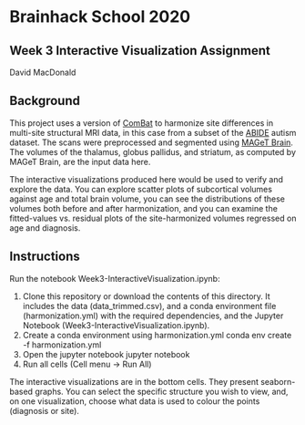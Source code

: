 # Brainhack School 2020
## Week 3 Interactive Visualization Assignment
David MacDonald

## Background
This project uses a version of [ComBat](https://github.com/jfortin1/ComBatHarmonization) to harmonize site differences in multi-site structural MRI data, in this case from a subset of the [ABIDE](http://fcon_1000.projects.nitrc.org/indi/abide/) autism dataset. The scans were preprocessed and segmented using [MAGeT Brain](https://github.com/CobraLab/MAGeTbrain). The volumes of the thalamus, globus pallidus, and striatum, as computed by MAGeT Brain, are the input data here.

The interactive visualizations produced here would be used to verify and explore the data. You can explore scatter plots of subcortical volumes against age and total brain volume, you can see the distributions of these volumes both before and after harmonization, and you can examine the fitted-values vs. residual plots of the site-harmonized volumes regressed on age and diagnosis.

## Instructions
Run the notebook Week3-InteractiveVisualization.ipynb:
 1. Clone this repository or download the contents of this directory. It includes the data (data_trimmed.csv), and a conda environment file (harmonization.yml) with the required dependencies, and the Jupyter Notebook (Week3-InteractiveVisualization.ipynb).
 2. Create a conda environment using harmonization.yml
	conda env create -f harmonization.yml
 3. Open the jupyter notebook
	jupyter notebook
 4. Run all cells (Cell menu -> Run All)

The interactive visualizations are in the bottom cells. They present seaborn-based graphs. You can select the specific structure you wish to view, and, on one visualization, choose what data is used to colour the points (diagnosis or site).

